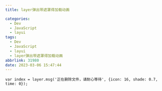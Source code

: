```yaml
---
title: layer弹出带遮罩得加载动画

categories:
  - Dev
  - JavaScript
  - layui
tags:
  - Dev
  - JavaScript
  - layui
  - layer弹出带遮罩得加载动画
abbrlink: 31980
date: 2023-03-06 15:47:44
---
```


`var index = layer.msg('正在删除文件，请耐心等待', {icon: 16, shade: 0.7, time: 0});`
